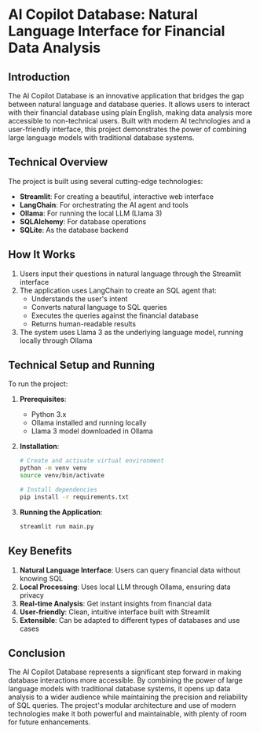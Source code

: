 # AI Copilot Database: Natural Language Interface for Financial Data Analysis

## Introduction
The AI Copilot Database is an innovative application that bridges the gap between natural language and database queries. It allows users to interact with their financial database using plain English, making data analysis more accessible to non-technical users. Built with modern AI technologies and a user-friendly interface, this project demonstrates the power of combining large language models with traditional database systems.

## Technical Overview
The project is built using several cutting-edge technologies:
- **Streamlit**: For creating a beautiful, interactive web interface
- **LangChain**: For orchestrating the AI agent and tools
- **Ollama**: For running the local LLM (Llama 3)
- **SQLAlchemy**: For database operations
- **SQLite**: As the database backend

## How It Works
1. Users input their questions in natural language through the Streamlit interface
2. The application uses LangChain to create an SQL agent that:
   - Understands the user's intent
   - Converts natural language to SQL queries
   - Executes the queries against the financial database
   - Returns human-readable results
3. The system uses Llama 3 as the underlying language model, running locally through Ollama

## Technical Setup and Running
To run the project:

1. **Prerequisites**:
   - Python 3.x
   - Ollama installed and running locally
   - Llama 3 model downloaded in Ollama

2. **Installation**:
   ```bash
   # Create and activate virtual environment
   python -m venv venv
   source venv/bin/activate 

   # Install dependencies
   pip install -r requirements.txt
   ```

3. **Running the Application**:
   ```bash
   streamlit run main.py
   ```

## Key Benefits
1. **Natural Language Interface**: Users can query financial data without knowing SQL
2. **Local Processing**: Uses local LLM through Ollama, ensuring data privacy
3. **Real-time Analysis**: Get instant insights from financial data
4. **User-friendly**: Clean, intuitive interface built with Streamlit
5. **Extensible**: Can be adapted to different types of databases and use cases

## Conclusion
The AI Copilot Database represents a significant step forward in making database interactions more accessible. By combining the power of large language models with traditional database systems, it opens up data analysis to a wider audience while maintaining the precision and reliability of SQL queries. The project's modular architecture and use of modern technologies make it both powerful and maintainable, with plenty of room for future enhancements.